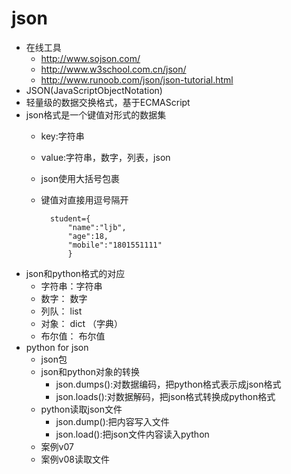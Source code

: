 # json
- 在线工具
    - http://www.sojson.com/
    - http://www.w3school.com.cn/json/
    - http://www.runoob.com/json/json-tutorial.html
- JSON(JavaScriptObjectNotation)
- 轻量级的数据交换格式，基于ECMAScript
- json格式是一个键值对形式的数据集
    - key:字符串
    - value:字符串，数字，列表，json
    - json使用大括号包裹
    - 键值对直接用逗号隔开
    
            student={
                "name":"ljb",
                "age":18,
                "mobile":"1801551111"
                }
- json和python格式的对应
    - 字符串：字符串
    - 数字： 数字
    - 列队： list
    - 对象： dict （字典）
    - 布尔值： 布尔值
- python for json
    - json包
    - json和python对象的转换
        - json.dumps():对数据编码，把python格式表示成json格式
        - json.loads():对数据解码，把json格式转换成python格式
    - python读取json文件
        - json.dump():把内容写入文件
        - json.load():把json文件内容读入python        
    - 案例v07
    - 案例v08读取文件